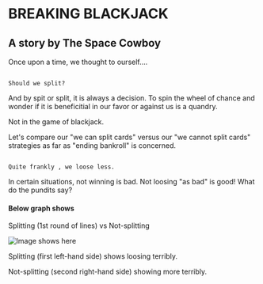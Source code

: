 # BREAKING BLACKJACK

## A story by The Space Cowboy

Once upon a time, we thought to ourself....

```

Should we split?

```

And by spit or split, it is always a decision.  To spin the wheel of chance and wonder if it is beneficitial in our favor or against us is a quandry.

Not in the game of blackjack.

Let's compare our "we can split cards" versus our "we cannot split cards" strategies as far as "ending bankroll" is concerned.

```

Quite frankly , we loose less.

```

In certain situations, not winning is bad.  Not loosing "as bad" is good!  What do the pundits say?

#### Below graph shows 

Splitting (1st round of lines) 
vs
Not-splitting

![Image shows here](images/split_vs_nosplit_1_Screenshot_2023-11-28_210141.png)

Splitting (first left-hand side) shows loosing terribly.

Not-splitting (second right-hand side) showing more terribly.

